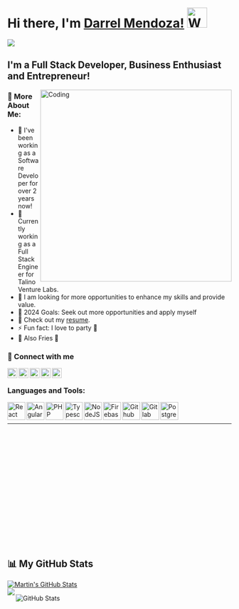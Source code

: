 <h1>Hi there, I'm  <a href="https://www.linkedin.com/in/darrelmendoza/">Darrel Mendoza!</a>
         <img src="https://raw.githubusercontent.com/nixin72/nixin72/master/wave.gif" 
         alt="Waving hand animated gif"
         height="45"
         width="45" </>  
         </h1>        
         
<a href="https://github.com/DarrelMendoza/github-profile-views-counter">
    <img src="https://komarev.com/ghpvc/?username=DarrelMendoza&style=for-the-badge&base=20000&color=blue">
</a>

## I'm a Full Stack Developer, Business Enthusiast and Entrepreneur!

<img align="right" alt="Coding" width="430" src="https://cdn.dribbble.com/users/1663650/screenshots/7229818/media/3f830cdb4791bd82ccec36aea3f1666b.gif">

### 🧐 More About Me:

- 🔭 I've been working as a Software Developer for over 2 years now!
- 🌱 Currently working as a Full Stack Engineer for Talino Venture Labs.
- 👯 I am looking for more opportunities to enhance my skills and provide value.
- 🥅 2024 Goals: Seek out more opportunities and apply myself
- 📙 Check out my <a href="https://drive.google.com/file/d/1l9BF9aa4M9e7pUbsSB21TywCcSnoePo8/view">resume</a>.
- ⚡ Fun fact: I love to party 🎉
- 🍟 Also Fries 🤤

### 🤝 Connect with me

[<img align="left" alt="DARREL22 | Facebook" width="22px" src="https://cdn2.iconfinder.com/data/icons/social-icons-grey/512/FB-512.png" />][facebook]
[<img align="left" alt="DAR8989848RE2555L | YouTube" width="22px" src="https://cdn2.iconfinder.com/data/icons/social-icons-grey/512/YOUTUBE-512.png" />][youtube]
[<img align="left" alt="D544ARREL | Twitter" width="22px" src="https://cdn2.iconfinder.com/data/icons/social-icons-grey/512/TWITTER-128.png" />][twitter]
[<img align="left" alt="DARREL | LinkedIn" width="22px" src="https://cdn2.iconfinder.com/data/icons/social-icons-grey/512/LINKEDIN-512.png" />][linkedin]
[<img align="left" alt="DA45R22REL | Instagram" width="22px" src="https://cdn2.iconfinder.com/data/icons/social-icons-grey/512/INSTAGRAM-512.png" />][instagram]

<br>

         
### Languages and Tools:

<a href="#" target="_blank"> <img src="https://upload.wikimedia.org/wikipedia/commons/a/a7/React-icon.svg" align="left" alt="React" width="40" height="40"/> </a>
<a href="#" target="_blank"> <img src="https://upload.wikimedia.org/wikipedia/commons/c/cf/Angular_full_color_logo.svg" align="left" alt="Angular" width="40" height="40"/> </a> 
<a href="#" target="_blank"> <img src="https://www.vectorlogo.zone/logos/php/php-icon.svg" align="left" alt="PHP" width="40" height="40"/> </a> 
<a href="#" target="_blank"> <img src="https://upload.wikimedia.org/wikipedia/commons/4/4c/Typescript_logo_2020.svg" align="left" alt="Typescript" width="40" height="40"/></a>
<a href="#" target="_blank"> <img src="https://thelogofinder.com/wp-content/uploads/edd/2021/10/nodejs-icon-1.svg" align="left" alt="NodeJS" width="40" height="40"/></a>
<a href="#" target="_blank"> <img src="https://upload.wikimedia.org/wikipedia/commons/4/46/Touchicon-180.png" align="left" alt="Firebase" width="40" height="40"/> </a>
<a href="#" target="_blank"> <img src="https://upload.wikimedia.org/wikipedia/commons/a/ae/Github-desktop-logo-symbol.svg" align="left" alt="Github" width="40" height="40"/> </a>
<a href="#" target="_blank"> <img src="https://upload.wikimedia.org/wikipedia/commons/3/35/GitLab_icon.svg" align="left" alt="Gitlab" width="40" height="40"/> </a>
<a href="#" target="_blank"> <img src="https://upload.wikimedia.org/wikipedia/commons/2/29/Postgresql_elephant.svg" align="left" alt="Postgres" width="40" height="40"/> </a>


<br>
<br>
         

 


---



         
<br/>        
<br/>   
<br/>   
<br/>   
<br/>   
<br/>   
<br/>   
<br/>   
<br/>   
<br/>   
<br/>   
<br/>   
<br/>   
<br/>   
<br/>
         
## 📊 My GitHub Stats
<a href="https://github.com/DarrelMendoza/DarrelMendoza">
  <img align="center" src="https://github-readme-stats.vercel.app/api?username=DarrelMendoza&theme=material-palenight" alt="Martin's GitHub Stats" />
</a>

<a href="https://github.com/DarrelMendoza/DarrelMendoza">
      
</a>

<br/>

 <img align="left" src="https://github-readme-stats.vercel.app/api/top-langs/?username=DarrelMendoza&theme=material-palenight" />           

<p> </p>

![GitHub Stats](https://github-readme-streak-stats.herokuapp.com/?user=darrelmendoza&theme=material-palenight)



[facebook]: https://www.facebook.com/darrel.mendoza.12/material-palenight
[course]: http://vsCodeHero.com
[twitter]: https://twitter.com/darpaxx?fbclid=IwAR3oOpNqVUi_10w3HBMQVJQ0iYfxeAS5WjpWsx5Vno72W2cFfF88YFWC8AE
[youtube]: https://www.youtube.com/channel/UCXb-h3Z01lzIQxxKI9J9Ixw
[instagram]: https://www.instagram.com/darpaaax/?fbclid=IwAR0dYKFQ7sP7CqMb1X_a5NYkT9f4Z2G5VPuifQaO4XpC78pF6IbU3stGGeo
[linkedin]: https://www.linkedin.com/in/darrel-mendoza-655672211/
[webdevplaylist]: https://github.com/DarrelMendoza
[jsplaylist]: https://www.youtube.com/playlist?list=PLkwxH9e_vrALRJKu7wfXby3MKeflhTu6B
[cssplaylist]: https://www.youtube.com/playlist?list=PLkwxH9e_vrALSdvZuEh6gqQdmDoDIoqz4
[reactplaylist]: https://www.youtube.com/playlist?list=PLkwxH9e_vrAK4TdffpxKY3QGyHCpxFcQ0


